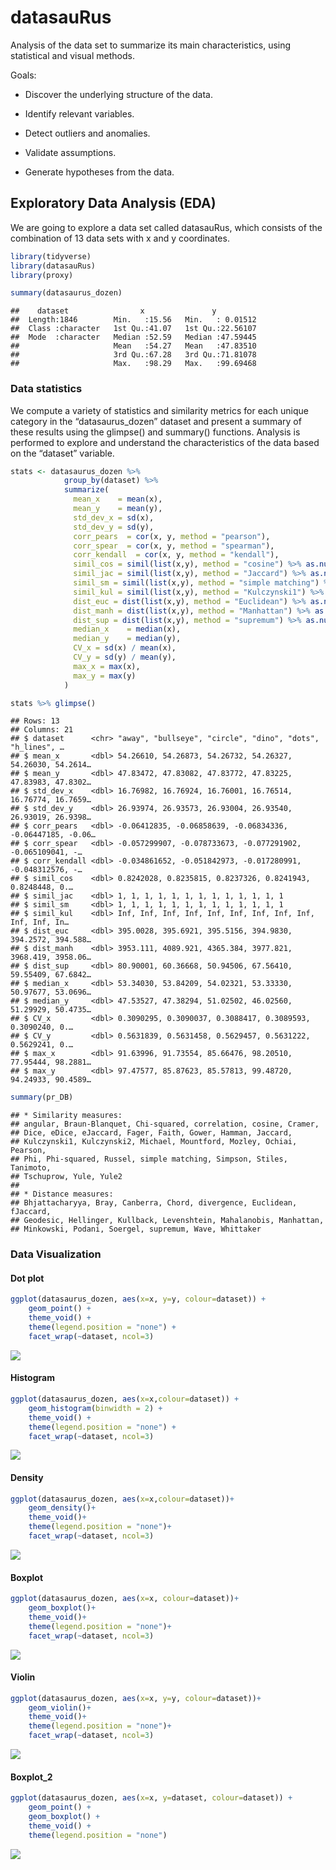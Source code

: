 datasauRus
================

Analysis of the data set to summarize its main characteristics, using
statistical and visual methods.

Goals:

- Discover the underlying structure of the data.

- Identify relevant variables.

- Detect outliers and anomalies.

- Validate assumptions.

- Generate hypotheses from the data.

## Exploratory Data Analysis (EDA)

We are going to explore a data set called datasauRus, which consists of
the combination of 13 data sets with x and y coordinates.

``` r
library(tidyverse)
library(datasauRus)
library(proxy)
```

``` r
summary(datasaurus_dozen)
```

    ##    dataset                x               y           
    ##  Length:1846        Min.   :15.56   Min.   : 0.01512  
    ##  Class :character   1st Qu.:41.07   1st Qu.:22.56107  
    ##  Mode  :character   Median :52.59   Median :47.59445  
    ##                     Mean   :54.27   Mean   :47.83510  
    ##                     3rd Qu.:67.28   3rd Qu.:71.81078  
    ##                     Max.   :98.29   Max.   :99.69468

### Data statistics

We compute a variety of statistics and similarity metrics for each
unique category in the “datasaurus_dozen” dataset and present a summary
of these results using the glimpse() and summary() functions. Analysis
is performed to explore and understand the characteristics of the data
based on the “dataset” variable.

``` r
stats <- datasaurus_dozen %>% 
            group_by(dataset) %>% 
            summarize(
              mean_x    = mean(x),
              mean_y    = mean(y),
              std_dev_x = sd(x),
              std_dev_y = sd(y),
              corr_pears  = cor(x, y, method = "pearson"),
              corr_spear  = cor(x, y, method = "spearman"),
              corr_kendall  = cor(x, y, method = "kendall"),
              simil_cos = simil(list(x,y), method = "cosine") %>% as.numeric(),
              simil_jac = simil(list(x,y), method = "Jaccard") %>% as.numeric(),
              simil_sm = simil(list(x,y), method = "simple matching") %>% as.numeric(),
              simil_kul = simil(list(x,y), method = "Kulczynski1") %>% as.numeric(),
              dist_euc = dist(list(x,y), method = "Euclidean") %>% as.numeric(),   
              dist_manh = dist(list(x,y), method = "Manhattan") %>% as.numeric(),  
              dist_sup = dist(list(x,y), method = "supremum") %>% as.numeric(),   
              median_x    = median(x),
              median_y    = median(y),
              CV_x = sd(x) / mean(x),
              CV_y = sd(y) / mean(y),
              max_x = max(x),
              max_y = max(y)
            )

stats %>% glimpse()
```

    ## Rows: 13
    ## Columns: 21
    ## $ dataset      <chr> "away", "bullseye", "circle", "dino", "dots", "h_lines", …
    ## $ mean_x       <dbl> 54.26610, 54.26873, 54.26732, 54.26327, 54.26030, 54.2614…
    ## $ mean_y       <dbl> 47.83472, 47.83082, 47.83772, 47.83225, 47.83983, 47.8302…
    ## $ std_dev_x    <dbl> 16.76982, 16.76924, 16.76001, 16.76514, 16.76774, 16.7659…
    ## $ std_dev_y    <dbl> 26.93974, 26.93573, 26.93004, 26.93540, 26.93019, 26.9398…
    ## $ corr_pears   <dbl> -0.06412835, -0.06858639, -0.06834336, -0.06447185, -0.06…
    ## $ corr_spear   <dbl> -0.057299907, -0.078733673, -0.077291902, -0.065109041, -…
    ## $ corr_kendall <dbl> -0.034861652, -0.051842973, -0.017280991, -0.048312576, -…
    ## $ simil_cos    <dbl> 0.8242028, 0.8235815, 0.8237326, 0.8241943, 0.8248448, 0.…
    ## $ simil_jac    <dbl> 1, 1, 1, 1, 1, 1, 1, 1, 1, 1, 1, 1, 1
    ## $ simil_sm     <dbl> 1, 1, 1, 1, 1, 1, 1, 1, 1, 1, 1, 1, 1
    ## $ simil_kul    <dbl> Inf, Inf, Inf, Inf, Inf, Inf, Inf, Inf, Inf, Inf, Inf, In…
    ## $ dist_euc     <dbl> 395.0028, 395.6921, 395.5156, 394.9830, 394.2572, 394.588…
    ## $ dist_manh    <dbl> 3953.111, 4089.921, 4365.384, 3977.821, 3968.419, 3958.06…
    ## $ dist_sup     <dbl> 80.90001, 60.36668, 50.94506, 67.56410, 59.55409, 67.6842…
    ## $ median_x     <dbl> 53.34030, 53.84209, 54.02321, 53.33330, 50.97677, 53.0696…
    ## $ median_y     <dbl> 47.53527, 47.38294, 51.02502, 46.02560, 51.29929, 50.4735…
    ## $ CV_x         <dbl> 0.3090295, 0.3090037, 0.3088417, 0.3089593, 0.3090240, 0.…
    ## $ CV_y         <dbl> 0.5631839, 0.5631458, 0.5629457, 0.5631222, 0.5629241, 0.…
    ## $ max_x        <dbl> 91.63996, 91.73554, 85.66476, 98.20510, 77.95444, 98.2881…
    ## $ max_y        <dbl> 97.47577, 85.87623, 85.57813, 99.48720, 94.24933, 90.4589…

``` r
summary(pr_DB)
```

    ## * Similarity measures:
    ## angular, Braun-Blanquet, Chi-squared, correlation, cosine, Cramer,
    ## Dice, eDice, eJaccard, Fager, Faith, Gower, Hamman, Jaccard,
    ## Kulczynski1, Kulczynski2, Michael, Mountford, Mozley, Ochiai, Pearson,
    ## Phi, Phi-squared, Russel, simple matching, Simpson, Stiles, Tanimoto,
    ## Tschuprow, Yule, Yule2
    ## 
    ## * Distance measures:
    ## Bhjattacharyya, Bray, Canberra, Chord, divergence, Euclidean, fJaccard,
    ## Geodesic, Hellinger, Kullback, Levenshtein, Mahalanobis, Manhattan,
    ## Minkowski, Podani, Soergel, supremum, Wave, Whittaker

### Data Visualization

#### Dot plot

``` r
ggplot(datasaurus_dozen, aes(x=x, y=y, colour=dataset)) +
    geom_point() +
    theme_void() +
    theme(legend.position = "none") +
    facet_wrap(~dataset, ncol=3)
```

![](datasauRus_files/figure-gfm/unnamed-chunk-4-1.png)<!-- -->

#### Histogram

``` r
ggplot(datasaurus_dozen, aes(x=x,colour=dataset)) +
    geom_histogram(binwidth = 2) +
    theme_void() +
    theme(legend.position = "none") +
    facet_wrap(~dataset, ncol=3)
```

![](datasauRus_files/figure-gfm/unnamed-chunk-5-1.png)<!-- -->

#### Density

``` r
ggplot(datasaurus_dozen, aes(x=x,colour=dataset))+
    geom_density()+
    theme_void()+
    theme(legend.position = "none")+
    facet_wrap(~dataset, ncol=3)
```

![](datasauRus_files/figure-gfm/unnamed-chunk-6-1.png)<!-- -->

#### Boxplot

``` r
ggplot(datasaurus_dozen, aes(x=x, colour=dataset))+
    geom_boxplot()+
    theme_void()+
    theme(legend.position = "none")+
    facet_wrap(~dataset, ncol=3)
```

![](datasauRus_files/figure-gfm/unnamed-chunk-7-1.png)<!-- -->

#### Violin

``` r
ggplot(datasaurus_dozen, aes(x=x, y=y, colour=dataset))+
    geom_violin()+
    theme_void()+
    theme(legend.position = "none")+
    facet_wrap(~dataset, ncol=3)
```

![](datasauRus_files/figure-gfm/unnamed-chunk-8-1.png)<!-- -->

#### Boxplot_2

``` r
ggplot(datasaurus_dozen, aes(x=x, y=dataset, colour=dataset)) +
    geom_point() +
    geom_boxplot() +
    theme_void() +
    theme(legend.position = "none")
```

![](datasauRus_files/figure-gfm/unnamed-chunk-9-1.png)<!-- -->
